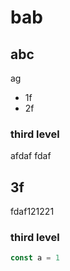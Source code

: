 # bab

## abc
ag
- 1f
- 2f
### third level
afdaf
fdaf

## 3f
fdaf121221
### third level



```jsx
const a = 1
```